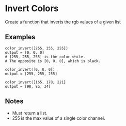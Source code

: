 # Invert Colors
Create a function that inverts the rgb values of a given list

## Examples
```
color_invert([255, 255, 255])
output = [0, 0, 0]
# [255, 255, 255] is the color white.
# The opposite is [0, 0, 0], which is black.

color_invert([0, 0, 0])
output = [255, 255, 255]

color_invert([165, 170, 221]
output = [90, 85, 34]
```

## Notes
- Must return a list.
- 255 is the max value of a single color channel.
